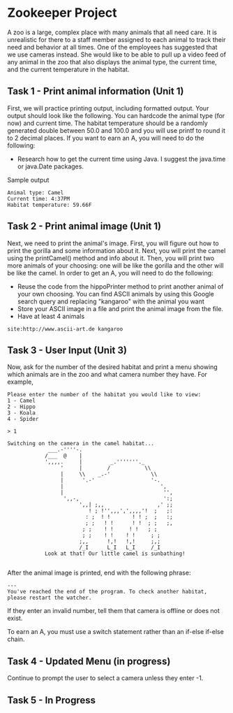 # Zookeeper Project
A zoo is a large, complex place with many animals that all need care. It is unrealistic for there to a staff member assigned to each animal to track their need and behavior at all times. One of the employees has suggested that we use cameras instead. She would like to be able to pull up a video feed of any animal in the zoo that also displays the animal type, the current time, and the current temperature in the habitat.

## Task 1 - Print animal information (Unit 1)

First, we will practice printing output, including formatted output. Your output should look like the following. You can hardcode the animal type (for now) and current time. The habitat temperature should be a randomly generated double between 50.0 and 100.0 and you will use printf to round it to 2 decimal places. If you want to earn an A, you will need to do the following:
* Research how to get the current time using Java. I suggest the java.time or java.Date packages. 

Sample output
```
Animal type: Camel
Current time: 4:37PM
Habitat temperature: 59.66F
```

## Task 2 - Print animal image (Unit 1)
Next, we need to print the animal's image. First, you will figure out how to print the gorilla and some information about it. Next, you will print the camel using the printCamel() method and info about it. Then, you will print two more animals of your choosing: one will be like the gorilla and the other will be like the camel.
In order to get an A, you will need to do the following: 
* Reuse the code from the hippoPrinter method to print another animal of your own choosing. You can find ASCII animals by using this Google search query and replacing "kangaroo" with the animal you want
* Store your ASCII image in a file and print the animal image from the file.
* Have at least 4 animals
```
site:http://www.ascii-art.de kangaroo
```

## Task 3 - User Input (Unit 3)

Now, ask for the number of the desired habitat and print a menu showing which animals are in the zoo and what camera number they have. For example, 

```
Please enter the number of the habitat you would like to view:
1 - Camel
2 - Hippo
3 - Koala
4 - Spider

> 1

Switching on the camera in the camel habitat...
             ___.-''''-.
            /___  @    |
            ',,,,.     |         _.'''''''._
                 '     |        /           \\
                 |     \\    _.-'             \\
                 |      '.-'                  '-.
                 |                               ',
                 |                                '',
                  ',,-,                           ':;
                       ',,| ;,,                 ,' ;;
                          ! ; !'',,,',',,,,'!  ;   ;:
                         : ;  ! !       ! ! ;  ;   :;
                         ; ;   ! !      ! !  ; ;   ;,
                        ; ;    ! !     ! !   ; ;
                        ; ;    ! !    ! !     ; ;
                       ;,,      !,!   !,!     ;,;
                       /_I      L_I   L_I     /_I
            Look at that! Our little camel is sunbathing!


```
After the animal image is printed, end with the following phrase:

```
---
You've reached the end of the program. To check another habitat, please restart the watcher.
```
If they enter an invalid number, tell them that camera is offline or does not exist.

To earn an A, you must use a switch statement rather than an if-else if-else chain.

## Task 4 - Updated Menu (in progress)

Continue to prompt the user to select a camera unless they enter -1.

## Task 5 - In Progress

